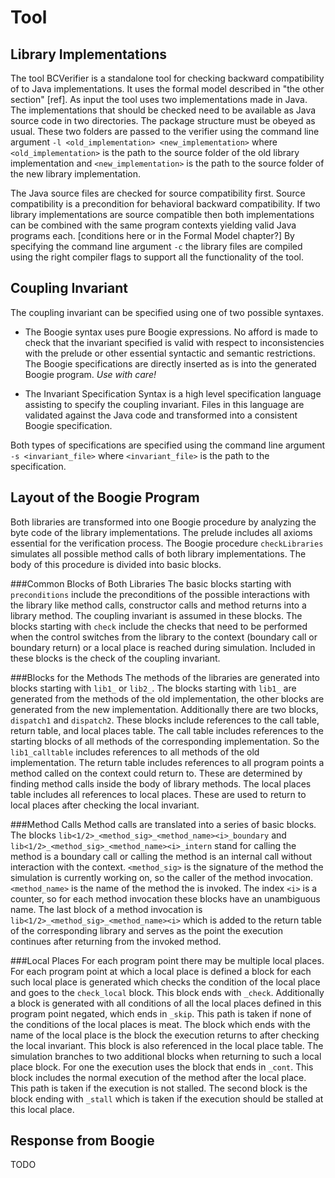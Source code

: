 Tool
====

Library Implementations
-----------------------

The tool BCVerifier is a standalone tool for checking backward compatibility of to Java implementations. It uses the formal model described in "the other section" [ref]. As input the tool uses two implementations made in Java. The implementations that should be checked need to be available as Java source code in two directories. The package structure must be obeyed as usual. These two folders are passed to the verifier using the command line argument `-l <old_implementation> <new_implementation>` where `<old_implementation>` is the path to the source folder of the old library implementation and `<new_implementation>` is the path to the source folder of the new library implementation.

The Java source files are checked for source compatibility first. Source compatibility is a precondition for behavioral backward compatibility. If two library implementations are source compatible then both implementations can be combined with the same program contexts yielding valid Java programs each. [conditions here or in the Formal Model chapter?] By specifying the command line argument `-c` the library files are compiled using the right compiler flags to support all the functionality of the tool.


Coupling Invariant
------------------

The coupling invariant can be specified using one of two possible syntaxes.

  - The Boogie syntax uses pure Boogie expressions. No afford is made to check that the invariant specified is valid with respect to inconsistencies with the prelude or other essential syntactic and semantic restrictions. The Boogie specifications are directly inserted as is into the generated Boogie program. *Use with care!*

  - The Invariant Specification Syntax is a high level specification language assisting to specify the coupling invariant. Files in this language are validated against the Java code and transformed into a consistent Boogie specification.

Both types of specifications are specified using the command line argument `-s <invariant_file>` where `<invariant_file>` is the path to the specification.


Layout of the Boogie Program
----------------------------

Both libraries are transformed into one Boogie procedure by analyzing the byte code of the library implementations. The prelude includes all axioms essential for the verification process. The Boogie procedure `checkLibraries` simulates all possible method calls of both library implementations. The body of this procedure is divided into basic blocks.

###Common Blocks of Both Libraries
The basic blocks starting with `preconditions` include the preconditions of the possible interactions with the library like method calls, constructor calls and method returns into a library method. The coupling invariant is assumed in these blocks. The blocks starting with `check` include the checks that need to be performed when the control switches from the library to the context (boundary call or boundary return) or a local place is reached during simulation. Included in these blocks is the check of the coupling invariant.

###Blocks for the Methods
The methods of the libraries are generated into blocks starting with `lib1_` or `lib2_`. The blocks starting with `lib1_` are generated from the methods of the old implementation, the other blocks are generated from the new implementation. Additionally there are two blocks, `dispatch1` and `dispatch2`. These blocks include references to the call table, return table, and local places table. The call table includes references to the starting blocks of all methods of the corresponding implementation. So the `lib1_calltable` includes references to all methods of the old implementation. The return table includes references to all program points a method called on the context could return to. These are determined by finding method calls inside the body of library methods. The local places table includes all references to local places. These are used to return to local places after checking the local invariant.


###Method Calls
Method calls are translated into a series of basic blocks. The blocks `lib<1/2>_<method_sig>_<method_name><i>_boundary` and `lib<1/2>_<method_sig>_<method_name><i>_intern` stand for calling the method is a boundary call or calling the method is an internal call without interaction with the context. `<method_sig>` is the signature of the method the simulation is currently working on, so the caller of the method invocation. `<method_name>` is the name of the method the is invoked. The index `<i>` is a counter, so for each method invocation these blocks have an unambiguous name. The last block of a method invocation is `lib<1/2>_<method_sig>_<method_name><i>` which is added to the return table of the corresponding library and serves as the point the execution continues after returning from the invoked method.

###Local Places
For each program point there may be multiple local places. For each program point at which a local place is defined a block for each such local place is generated which checks the condition of the local place and goes to the `check_local` block. This block ends with `_check`. Additionally a block is generated with all conditions of all the local places defined in this program point negated, which ends in `_skip`. This path is taken if none of the conditions of the local places is meat. The block which ends with the name of the local place is the block the execution returns to after checking the local invariant. This block is also referenced in the local place table. The simulation branches to two additional blocks when returning to such a local place block. For one the execution uses the block that ends in `_cont`. This block includes the normal execution of the method after the local place. This path is taken if the execution is not stalled. The second block is the block ending with `_stall` which is taken if the execution should be stalled at this local place.


Response from Boogie
--------------------

TODO
